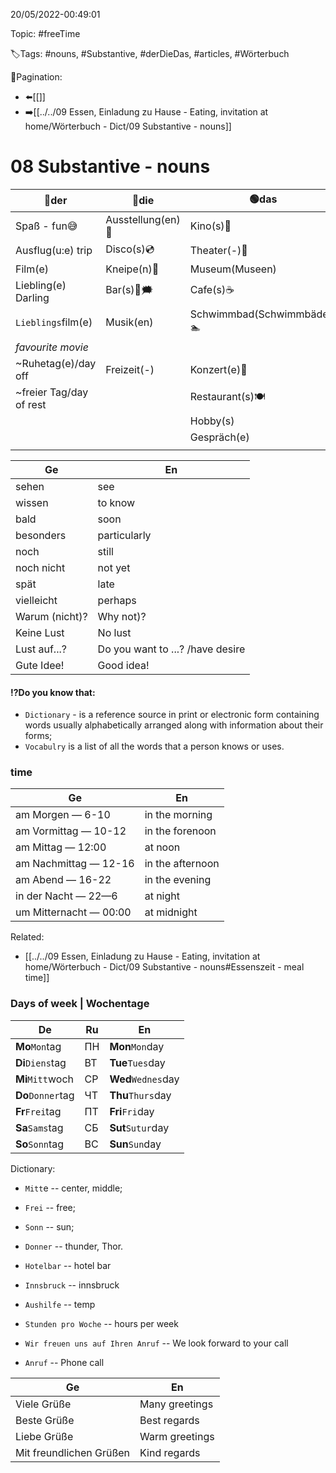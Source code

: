 20/05/2022-00:49:01

Topic: #freeTime

🏷️Tags: #nouns, #Substantive, #derDieDas, #articles, #Wörterbuch

🧭Pagination:
- ⬅️[[]]
- ➡️[[../../09 Essen, Einladung zu Hause - Eating, invitation at home/Wörterbuch - Dict/09 Substantive - nouns]]

# 08 Substantive - nouns

| 🔵der                   | 🔴die             | 🟢das                          |
|-------------------------|-------------------|--------------------------------|
| Spaß - fun😅            | Ausstellung(en)🐘 | Kino(s)🎥                      |
| Ausflug(u:e) trip       | Disco(s)💿        | Theater(-)🎑                   |
| Film(e)                 | Kneipe(n)🍻       | Museum(Museen)                 |
| Liebling(e) Darling     | Bar(s)🍻🗯        | Cafe(s)☕️                      |
| `Lieblings`film(e)      | Musik(en)         | Schwimmbad(Schwimmbäder) 🏊‍ ️ |
| _favourite movie_       |                   |                                |
| ~Ruhetag(e)/day off     | Freizeit(-)       | Konzert(e)🎊                   |
| ~freier Tag/day of rest |                   | Restaurant(s)🍽                |
|                         |                   | Hobby(s)                       |
|                         |                   | Gespräch(e)                    |
|                         |                   |                                |


| Ge             | En                                |
|----------------|-----------------------------------|
| sehen          | see                               |
| wissen         | to know                           |
| bald           | soon                              |
| besonders      | particularly                      |
| noch           | still                             |
| noch nicht     | not yet                           |
| spät           | late                              |
| vielleicht     | perhaps                           |
| Warum (nicht)? | Why not)?                         |
| Keine Lust     | No lust                           |
| Lust auf...?   | Do you want to ...? /have desire  | 
| Gute Idee!     | Good idea!                        |


#### ⁉️Do you know that:
- `Dictionary` - is a reference source in print or electronic form containing words usually alphabetically arranged along with information about their forms;
- `Vocabulry` is a list of all the words that a person knows or uses.

### time

| Ge                     | En               |
|------------------------|------------------|
| am Morgen — 6-10       | in the morning   |
| am Vormittag — 10-12   | in the forenoon  |  
| am Mittag — 12:00      | at noon          |
| am Nachmittag — 12-16  | in the afternoon |
| am Abend — 16-22       | in the evening   |
| in der Nacht — 22—6    | at night         |
| um Mitternacht — 00:00 | at midnight      |

Related:
- [[../../09 Essen, Einladung zu Hause - Eating, invitation at home/Wörterbuch - Dict/09 Substantive - nouns#Essenszeit - meal time]]

### Days of week  | Wochentage

| De                | Ru  | En                   |
|-------------------|-----|----------------------|
| **Mo**`Mon`tag    | ПН  | **Mon**`Mon`day      |
| **Di**`Diens`tag  | ВТ  | **Tue**`Tues`day     |
| **Mi**`Mitt`woch  | СР  | **Wed**`Wednes`day   |
| **Do**`Donner`tag | ЧТ  | **Thu**`Thurs`day    |
| **Fr**`Frei`tag   | ПТ  | **Fri**`Fri`day      |
| **Sa**`Sams`tag   | СБ  | **Sut**`Sutur`day    |
| **So**`Sonn`tag   | ВС  | **Sun**`Sun`day      |

Dictionary:
- `Mitt`e -- center, middle;
- `Frei` -- free;
- `Sonn` -- sun;
- `Donner` -- thunder, Thor.

- `Hotelbar` -- hotel bar
- `Innsbruck` -- innsbruck
- `Aushilfe` -- temp
- `Stunden pro Woche` -- hours per week
- `Wir freuen uns auf Ihren Anruf` -- We look forward to your call
- `Anruf` -- Phone call


| Ge                      | En              |
|-------------------------|-----------------|
| Viele Grüße             | Many greetings  |
| Beste Grüße             | Best regards    |
| Liebe Grüße             | Warm greetings  |
| Mit freundlichen Grüßen | Kind regards    |